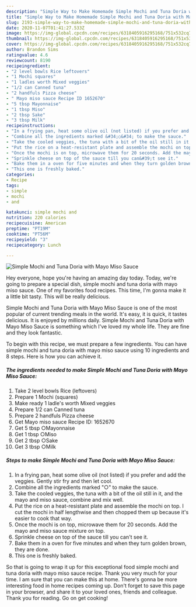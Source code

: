 ```yaml
---
description: "Simple Way to Make Homemade Simple Mochi and Tuna Doria with Mayo Miso Sauce"
title: "Simple Way to Make Homemade Simple Mochi and Tuna Doria with Mayo Miso Sauce"
slug: 2193-simple-way-to-make-homemade-simple-mochi-and-tuna-doria-with-mayo-miso-sauce
date: 2020-11-07T01:41:27.533Z
image: https://img-global.cpcdn.com/recipes/6318405916295168/751x532cq70/simple-mochi-and-tuna-doria-with-mayo-miso-sauce-recipe-main-photo.jpg
thumbnail: https://img-global.cpcdn.com/recipes/6318405916295168/751x532cq70/simple-mochi-and-tuna-doria-with-mayo-miso-sauce-recipe-main-photo.jpg
cover: https://img-global.cpcdn.com/recipes/6318405916295168/751x532cq70/simple-mochi-and-tuna-doria-with-mayo-miso-sauce-recipe-main-photo.jpg
author: Brandon Sims
ratingvalue: 4.6
reviewcount: 8190
recipeingredient:
- "2 level bowls Rice leftovers"
- "1 Mochi squares"
- "1 ladles worth Mixed veggies"
- "1/2 can Canned tuna"
- "2 handfuls Pizza cheese"
- " Mayo miso sauce Recipe ID 1652670"
- "5 tbsp Mayonnaise"
- "1 tbsp Miso"
- "2 tbsp Sake"
- "3 tbsp Milk"
recipeinstructions:
- "In a frying pan, heat some olive oil (not listed) if you prefer and add the veggies. Gently stir fry and then let cool."
- "Combine all the ingredients marked &#34;○&#34; to make the sauce."
- "Take the cooled veggies, the tuna with a bit of the oil still in it, and the mayo and miso sauce, combine and mix well."
- "Put the rice on a heat-resistant plate and assemble the mochi on top. I cut the mochi in half lengthwise and then chopped them up because it&#39;s easier to cook that way."
- "Once the mochi is on top, microwave them for 20 seconds. Add the mayo and miso sauce mixture on top."
- "Sprinkle cheese on top of the sauce till you can&#39;t see it."
- "Bake them in a oven for five minutes and when they turn golden brown, they are done."
- "This one is freshly baked."
categories:
- Recipe
tags:
- simple
- mochi
- and

katakunci: simple mochi and 
nutrition: 220 calories
recipecuisine: American
preptime: "PT19M"
cooktime: "PT56M"
recipeyield: "3"
recipecategory: Lunch

---
```



![Simple Mochi and Tuna Doria with Mayo Miso Sauce](https://img-global.cpcdn.com/recipes/6318405916295168/751x532cq70/simple-mochi-and-tuna-doria-with-mayo-miso-sauce-recipe-main-photo.jpg)

Hey everyone, hope you're having an amazing day today. Today, we're going to prepare a special dish, simple mochi and tuna doria with mayo miso sauce. One of my favorites food recipes. This time, I'm gonna make it a little bit tasty. This will be really delicious.



Simple Mochi and Tuna Doria with Mayo Miso Sauce is one of the most popular of current trending meals in the world. It's easy, it is quick, it tastes delicious. It is enjoyed by millions daily. Simple Mochi and Tuna Doria with Mayo Miso Sauce is something which I've loved my whole life. They are fine and they look fantastic.


To begin with this recipe, we must prepare a few ingredients. You can have simple mochi and tuna doria with mayo miso sauce using 10 ingredients and 8 steps. Here is how you can achieve it.

<!--inarticleads1-->

##### The ingredients needed to make Simple Mochi and Tuna Doria with Mayo Miso Sauce:

1. Take 2 level bowls Rice (leftovers)
1. Prepare 1 Mochi (squares)
1. Make ready 1 ladle&#39;s worth Mixed veggies
1. Prepare 1/2 can Canned tuna
1. Prepare 2 handfuls Pizza cheese
1. Get  Mayo miso sauce Recipe ID: 1652670
1. Get 5 tbsp ○Mayonnaise
1. Get 1 tbsp ○Miso
1. Get 2 tbsp ○Sake
1. Get 3 tbsp ○Milk




<!--inarticleads2-->

##### Steps to make Simple Mochi and Tuna Doria with Mayo Miso Sauce:

1. In a frying pan, heat some olive oil (not listed) if you prefer and add the veggies. Gently stir fry and then let cool.
1. Combine all the ingredients marked &#34;○&#34; to make the sauce.
1. Take the cooled veggies, the tuna with a bit of the oil still in it, and the mayo and miso sauce, combine and mix well.
1. Put the rice on a heat-resistant plate and assemble the mochi on top. I cut the mochi in half lengthwise and then chopped them up because it&#39;s easier to cook that way.
1. Once the mochi is on top, microwave them for 20 seconds. Add the mayo and miso sauce mixture on top.
1. Sprinkle cheese on top of the sauce till you can&#39;t see it.
1. Bake them in a oven for five minutes and when they turn golden brown, they are done.
1. This one is freshly baked.




So that is going to wrap it up for this exceptional food simple mochi and tuna doria with mayo miso sauce recipe. Thank you very much for your time. I am sure that you can make this at home. There's gonna be more interesting food in home recipes coming up. Don't forget to save this page in your browser, and share it to your loved ones, friends and colleague. Thank you for reading. Go on get cooking!
